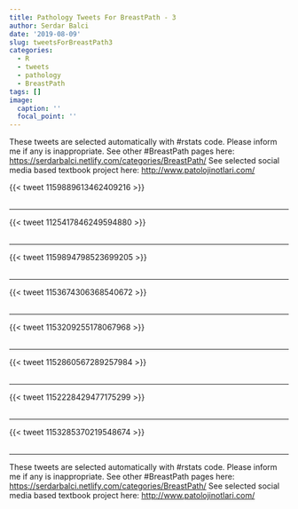 ```yaml
---
title: Pathology Tweets For BreastPath - 3
author: Serdar Balci
date: '2019-08-09'
slug: tweetsForBreastPath3
categories:
  - R
  - tweets
  - pathology
  - BreastPath
tags: []
image:
  caption: ''
  focal_point: ''
---
```



These tweets are selected automatically with #rstats code. Please inform me if any is inappropriate.
See other #BreastPath pages here: https://serdarbalci.netlify.com/categories/BreastPath/ 
See selected social media based textbook project here: http://www.patolojinotlari.com/

{{< tweet 1159889613462409216 >}}
<br>
<br>
<hr>
{{< tweet 1125417846249594880 >}}
<br>
<br>
<hr>
{{< tweet 1159894798523699205 >}}
<br>
<br>
<hr>
{{< tweet 1153674306368540672 >}}
<br>
<br>
<hr>
{{< tweet 1153209255178067968 >}}
<br>
<br>
<hr>
{{< tweet 1152860567289257984 >}}
<br>
<br>
<hr>
{{< tweet 1152228429477175299 >}}
<br>
<br>
<hr>
{{< tweet 1153285370219548674 >}}
<br>
<br>
<hr>


These tweets are selected automatically with #rstats code. Please inform me if any is inappropriate.
See other #BreastPath pages here: https://serdarbalci.netlify.com/categories/BreastPath/ 
See selected social media based textbook project here: http://www.patolojinotlari.com/
